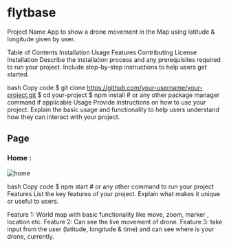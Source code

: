 # flytbase

Project Name
App to show a drone movement in the Map using latitude & longitude given by user.

Table of Contents
Installation
Usage
Features
Contributing
License
Installation
Describe the installation process and any prerequisites required to run your project. Include step-by-step instructions to help users get started.

bash
Copy code
$ git clone https://github.com/your-username/your-project.git
$ cd your-project
$ npm install  # or any other package manager command if applicable
Usage
Provide instructions on how to use your project. Explain the basic usage and functionality to help users understand how they can interact with your project.

## Page

### Home : 
![home](https://github.com/Surajbnp/Indiegogo-Clone/assets/97525465/df5a3605-e540-4ce3-9c4e-f4ed1b350fc) 

bash
Copy code
$ npm start  # or any other command to run your project
Features
List the key features of your project. Explain what makes it unique or useful to users.

Feature 1: World map with basic functionality like move, zoom, marker , location etc.
Feature 2: Can see the live movement of drone.
Feature 3: take input from the user (latitude, longitude & time) and can see where is your drone, currently.

